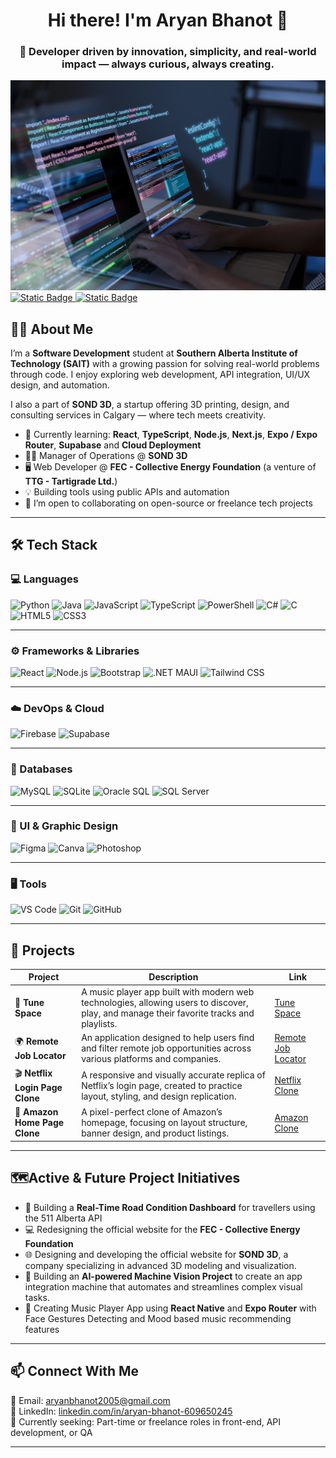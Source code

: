 <h1 align="center">Hi there! I'm Aryan Bhanot 👋</h1>
<h3 align="center">🚀 Developer driven by innovation, simplicity, and real-world impact — always curious, always creating.</h3>

![Cover Image](cover.jpg)
[![Static Badge](https://img.shields.io/badge/LinkedIn-Aryan%20Bhanot-%230A66C2?style=for-the-badge&logo=linkedin) ](https://www.linkedin.com/in/aryan-bhanot-609650245)
[![Static Badge](https://img.shields.io/badge/Email-aryanbhanot2005@gmail.com-%23D14836?style=for-the-badge&logo=gmail)](mailto:aryanbhanot2005@gmail.com)


## 👨‍💻 About Me

I’m a **Software Development** student at **Southern Alberta Institute of Technology (SAIT)** with a growing passion for solving real-world problems through code. I enjoy exploring web development, API integration, UI/UX design, and automation.

I also a part of **SOND 3D**, a startup offering 3D printing, design, and consulting services in Calgary — where tech meets creativity.

- 🧠 Currently learning: **React**, **TypeScript**, **Node.js**, **Next.js**, **Expo / Expo Router**, **Supabase** and **Cloud Deployment**
- 🧑‍🔧 Manager of Operations @ **SOND 3D**
- 🖥️ Web Developer @ **FEC - Collective Energy Foundation** (a venture of **TTG - Tartigrade Ltd.**)  
- 💡 Building tools using public APIs and automation 
- 🤝 I’m open to collaborating on open-source or freelance tech projects 


---

## 🛠️ Tech Stack

### 💻 Languages
<img src="https://cdn.jsdelivr.net/gh/devicons/devicon@latest/icons/python/python-original.svg" width=50px alt="Python" title="Python"/> <img src="https://cdn.jsdelivr.net/gh/devicons/devicon@latest/icons/java/java-original.svg" width=50px alt="Java" title="Java"/> <img src="https://cdn.jsdelivr.net/gh/devicons/devicon@latest/icons/javascript/javascript-original.svg" width=50px alt="JavaScript" title="JavaScript"/> <img src="https://cdn.jsdelivr.net/gh/devicons/devicon@latest/icons/typescript/typescript-original.svg" width=50px alt="TypeScript" title="TypeScript"/> <img src="https://cdn.jsdelivr.net/gh/devicons/devicon@latest/icons/powershell/powershell-original.svg" width=50px alt="PowerShell" title="PowerShell"/> <img src="https://cdn.jsdelivr.net/gh/devicons/devicon@latest/icons/csharp/csharp-original.svg" width=50px alt="C#" title="C#"/> <img src="https://cdn.jsdelivr.net/gh/devicons/devicon@latest/icons/c/c-original.svg" width=50px alt="C" title="C"/> <img src="https://cdn.jsdelivr.net/gh/devicons/devicon@latest/icons/html5/html5-original.svg" width=50px alt="HTML5" title="HTML5"/> <img src="https://cdn.jsdelivr.net/gh/devicons/devicon@latest/icons/css3/css3-original.svg" width=50px alt="CSS3" title="CSS3"/>

---

### ⚙️ Frameworks & Libraries
<img src="https://cdn.jsdelivr.net/gh/devicons/devicon@latest/icons/react/react-original.svg" width=50px alt="React" title="React"/> <img src="https://cdn.jsdelivr.net/gh/devicons/devicon@latest/icons/nodejs/nodejs-original.svg" width=50px alt="Node.js" title="Node.js"/> <img src="https://cdn.jsdelivr.net/gh/devicons/devicon@latest/icons/bootstrap/bootstrap-original.svg" width=50px alt="Bootstrap" title="Bootstrap"/> <img src="https://user-images.githubusercontent.com/25181517/121405754-b4f48f80-c95d-11eb-8893-fc325bde617f.png" width=50px alt=".NET MAUI" title=".NET MAUI"/> <img src="https://cdn.jsdelivr.net/gh/devicons/devicon@latest/icons/tailwindcss/tailwindcss-original.svg" width=50px alt="Tailwind CSS" title="Tailwind CSS"/>

---

### ☁️ DevOps & Cloud
<img src="https://cdn.jsdelivr.net/gh/devicons/devicon@latest/icons/firebase/firebase-plain.svg" width=50px alt="Firebase" title="Firebase"/> <img src="https://cdn.jsdelivr.net/gh/devicons/devicon@latest/icons/supabase/supabase-plain.svg" width="50px" alt="Supabase" title="Supabase"/>

---

### 🧠 Databases
<img src="https://cdn.jsdelivr.net/gh/devicons/devicon@latest/icons/mysql/mysql-original-wordmark.svg" width=50px alt="MySQL" title="MySQL"/> <img src="https://cdn.jsdelivr.net/gh/devicons/devicon@latest/icons/sqlite/sqlite-original.svg" width=50px alt="SQLite" title="SQLite"/> <img src="https://cdn.jsdelivr.net/gh/devicons/devicon@latest/icons/oracle/oracle-original.svg" width=50px alt="Oracle SQL" title="Oracle SQL"/> <img src="https://cdn.jsdelivr.net/gh/devicons/devicon@latest/icons/microsoftsqlserver/microsoftsqlserver-plain.svg" width=50px alt="SQL Server" title="SQL Server"/>

---

### 🎨 UI & Graphic Design
<img src="https://cdn.jsdelivr.net/gh/devicons/devicon@latest/icons/figma/figma-original.svg" width=50px alt="Figma" title="Figma"/> <img src="https://cdn.jsdelivr.net/gh/devicons/devicon@latest/icons/canva/canva-original.svg" width=50px alt="Canva" title="Canva"/> <img src="https://cdn.jsdelivr.net/gh/devicons/devicon@latest/icons/photoshop/photoshop-plain.svg" width=50px alt="Photoshop" title="Photoshop"/>

---

### 🖥️ Tools
<img src="https://cdn.jsdelivr.net/gh/devicons/devicon@latest/icons/vscode/vscode-original.svg" width=50px alt="VS Code" title="VS Code"/> <img src="https://cdn.jsdelivr.net/gh/devicons/devicon@latest/icons/git/git-original.svg" width=50px alt="Git" title="Git"/> <img src="https://cdn.jsdelivr.net/gh/devicons/devicon@latest/icons/github/github-original.svg" width=50px alt="GitHub" title="GitHub"/>

---


## 📌 Projects

| Project | Description | Link |
|--------|-------------|------|
| 🎵 **Tune Space** | A music player app built with modern web technologies, allowing users to discover, play, and manage their favorite tracks and playlists. | [Tune Space](https://github.com/aryanbhanot05/Tune_Space) |
| 🌍 **Remote Job Locator** | An application designed to help users find and filter remote job opportunities across various platforms and companies. | [Remote Job Locator](https://github.com/aryanbhanot05/remote_job_locator) |
| 🎬 **Netflix Login Page Clone** | A responsive and visually accurate replica of Netflix’s login page, created to practice layout, styling, and design replication. | [Netflix Clone](https://github.com/aryanbhanot05/Netflix_Clone) |
| 🛒 **Amazon Home Page Clone** | A pixel-perfect clone of Amazon’s homepage, focusing on layout structure, banner design, and product listings. | [Amazon Clone](https://github.com/aryanbhanot05/Amazon_Clone) |


---


## 🗺️Active & Future Project Initiatives

- 🚦 Building a **Real-Time Road Condition Dashboard** for travellers using the 511 Alberta API  
- 💻 Redesigning the official website for the **FEC - Collective Energy Foundation**
- 🌐 Designing and developing the official website for **SOND 3D**, a company specializing in advanced 3D modeling and visualization.
- 🤖 Building an **AI-powered Machine Vision Project** to create an app integration machine that automates and streamlines complex visual tasks.
- 📱 Creating Music Player App using **React Native** and **Expo Router** with Face Gestures Detecting and Mood based music recommending features

---


## 📫 Connect With Me

📧 Email: [aryanbhanot2005@gmail.com](mailto:aryanbhanot2005@gmail.com)  
🔗 LinkedIn: [linkedin.com/in/aryan-bhanot-609650245](https://www.linkedin.com/in/aryan-bhanot-609650245)  
🌱 Currently seeking: Part-time or freelance roles in front-end, API development, or QA

---


<!-- 
🔖 References & Attributions:

- Devicon Icons sourced from: https://github.com/devicons/devicon
- Technology logos via CDN: https://cdn.jsdelivr.net/gh/devicons/devicon@latest/
- Badge styles by Shields.io: https://shields.io
- Cover image, project screenshots, and other visuals are either created by me or used with proper permission.
- All product names, logos, and brands are property of their respective owners. Use here is for identification and educational purposes only.
-->
